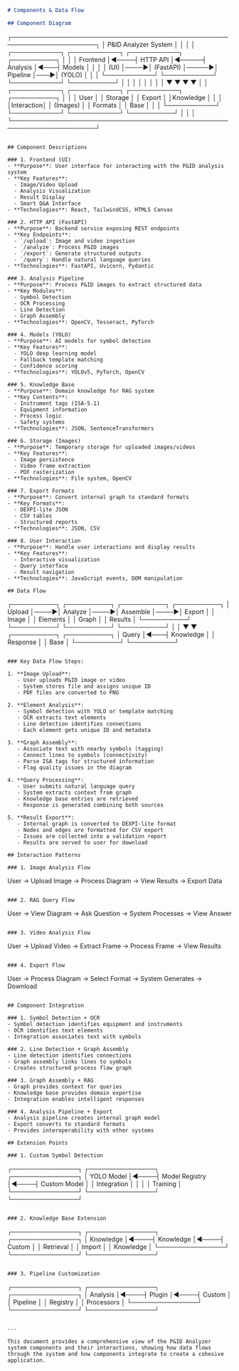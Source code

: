 ```markdown
# Components & Data Flow

## Component Diagram

```
┌─────────────────────────────────────────────────────────────────────┐
│                        P&ID Analyzer System                         │
│                                                                     │
│  ┌───────────┐     ┌───────────┐      ┌───────────┐    ┌──────────┐ │
│  │ Frontend  │◄────┤ HTTP API  │◄─────┤ Analysis  │◄───┤  Models  │ │
│  │   (UI)    │────►│ (FastAPI) │─────►│ Pipeline  │───►│  (YOLO)  │ │
│  └───────────┘     └───────────┘      └───────────┘    └──────────┘ │
│        │                 │                 │                │       │
│        ▼                 ▼                 ▼                ▼       │
│  ┌───────────┐     ┌───────────┐      ┌───────────┐    ┌──────────┐ │
│  │   User    │     │  Storage  │      │  Export   │    │Knowledge │ │
│  │Interaction│     │ (Images)  │      │ Formats   │    │  Base    │ │
│  └───────────┘     └───────────┘      └───────────┘    └──────────┘ │
│                                                                     │
└─────────────────────────────────────────────────────────────────────┘
```

## Component Descriptions

### 1. Frontend (UI)
- **Purpose**: User interface for interacting with the P&ID analysis system
- **Key Features**:
  - Image/Video Upload
  - Analysis Visualization
  - Result Display
  - Smart Q&A Interface
- **Technologies**: React, TailwindCSS, HTML5 Canvas

### 2. HTTP API (FastAPI)
- **Purpose**: Backend service exposing REST endpoints
- **Key Endpoints**:
  - `/upload`: Image and video ingestion
  - `/analyze`: Process P&ID images
  - `/export`: Generate structured outputs
  - `/query`: Handle natural language queries
- **Technologies**: FastAPI, Uvicorn, Pydantic

### 3. Analysis Pipeline
- **Purpose**: Process P&ID images to extract structured data
- **Key Modules**:
  - Symbol Detection
  - OCR Processing
  - Line Detection
  - Graph Assembly
- **Technologies**: OpenCV, Tesseract, PyTorch

### 4. Models (YOLO)
- **Purpose**: AI models for symbol detection
- **Key Features**:
  - YOLO deep learning model
  - Fallback template matching
  - Confidence scoring
- **Technologies**: YOLOv5, PyTorch, OpenCV

### 5. Knowledge Base
- **Purpose**: Domain knowledge for RAG system
- **Key Contents**:
  - Instrument tags (ISA-5.1)
  - Equipment information
  - Process logic
  - Safety systems
- **Technologies**: JSON, SentenceTransformers

### 6. Storage (Images)
- **Purpose**: Temporary storage for uploaded images/videos
- **Key Features**:
  - Image persistence
  - Video frame extraction
  - PDF rasterization
- **Technologies**: File system, OpenCV

### 7. Export Formats
- **Purpose**: Convert internal graph to standard formats
- **Key Formats**:
  - DEXPI-lite JSON
  - CSV tables
  - Structured reports
- **Technologies**: JSON, CSV

### 8. User Interaction
- **Purpose**: Handle user interactions and display results
- **Key Features**:
  - Interactive visualization
  - Query interface
  - Result navigation
- **Technologies**: JavaScript events, DOM manipulation

## Data Flow

```
┌──────────┐     ┌──────────┐     ┌──────────┐     ┌──────────┐
│  Upload  │────►│  Analyze │────►│ Assemble │────►│  Export  │
│  Image   │     │ Elements │     │  Graph   │     │  Results │
└──────────┘     └──────────┘     └──────────┘     └──────────┘
                       │                │
                       ▼                ▼
                  ┌──────────┐    ┌──────────┐
                  │  Query   │◄───┤ Knowledge │
                  │ Response │    │   Base   │
                  └──────────┘    └──────────┘
```

### Key Data Flow Steps:

1. **Image Upload**:
   - User uploads P&ID image or video
   - System stores file and assigns unique ID
   - PDF files are converted to PNG

2. **Element Analysis**:
   - Symbol detection with YOLO or template matching
   - OCR extracts text elements
   - Line detection identifies connections
   - Each element gets unique ID and metadata

3. **Graph Assembly**:
   - Associate text with nearby symbols (tagging)
   - Connect lines to symbols (connectivity)
   - Parse ISA tags for structured information
   - Flag quality issues in the diagram

4. **Query Processing**:
   - User submits natural language query
   - System extracts context from graph
   - Knowledge base entries are retrieved
   - Response is generated combining both sources

5. **Result Export**:
   - Internal graph is converted to DEXPI-lite format
   - Nodes and edges are formatted for CSV export
   - Issues are collected into a validation report
   - Results are served to user for download

## Interaction Patterns

### 1. Image Analysis Flow
```
User → Upload Image → Process Diagram → View Results → Export Data
```

### 2. RAG Query Flow
```
User → View Diagram → Ask Question → System Processes → View Answer
```

### 3. Video Analysis Flow
```
User → Upload Video → Extract Frame → Process Frame → View Results
```

### 4. Export Flow
```
User → Process Diagram → Select Format → System Generates → Download
```

## Component Integration

### 1. Symbol Detection + OCR
- Symbol detection identifies equipment and instruments
- OCR identifies text elements
- Integration associates text with symbols

### 2. Line Detection + Graph Assembly
- Line detection identifies connections
- Graph assembly links lines to symbols
- Creates structured process flow graph

### 3. Graph Assembly + RAG
- Graph provides context for queries
- Knowledge base provides domain expertise
- Integration enables intelligent responses

### 4. Analysis Pipeline + Export
- Analysis pipeline creates internal graph model
- Export converts to standard formats
- Provides interoperability with other systems

## Extension Points

### 1. Custom Symbol Detection
```
┌───────────────┐     ┌───────────────┐     ┌───────────────┐
│  YOLO Model   │◄────┤ Model Registry │◄────┤ Custom Model  │
│  Integration  │     │                │     │   Training    │
└───────────────┘     └───────────────┘     └───────────────┘
```

### 2. Knowledge Base Extension
```
┌───────────────┐     ┌───────────────┐     ┌───────────────┐
│  Knowledge    │◄────┤  Knowledge    │◄────┤   Custom      │
│   Retrieval   │     │   Import      │     │   Knowledge   │
└───────────────┘     └───────────────┘     └───────────────┘
```

### 3. Pipeline Customization
```
┌───────────────┐     ┌───────────────┐     ┌───────────────┐
│   Analysis    │◄────┤   Plugin      │◄────┤    Custom     │
│   Pipeline    │     │  Registry     │     │   Processors  │
└───────────────┘     └───────────────┘     └───────────────┘
```

---

This document provides a comprehensive view of the P&ID Analyzer system components and their interactions, showing how data flows through the system and how components integrate to create a cohesive application.
```
